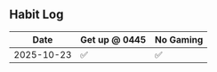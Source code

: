 ## Habit Log

| Date         | Get up @ 0445  | No Gaming |
|--------------|---------|-----------|
| 2025-10-23   |✅       | ✅     |

<!--
**Bubke/Bubke** is a ✨ _special_ ✨ repository because its `README.md` (this file) appears on your GitHub profile.

Here are some ideas to get you started:

✅
❌
🟡
- 🔭 I’m currently working on ...
- 🌱 I’m currently learning ...
- 👯 I’m looking to collaborate on ...
- 🤔 I’m looking for help with ...
- 💬 Ask me about ...
- 📫 How to reach me: ...
- 😄 Pronouns: ...
- ⚡ Fun fact: ...
-->
